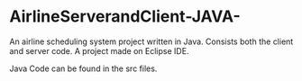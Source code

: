 # AirlineServerandClient-JAVA-
An airline scheduling system project written in Java. Consists both the client and server code.
A project made on Eclipse IDE.

Java Code can be found in the src files.
